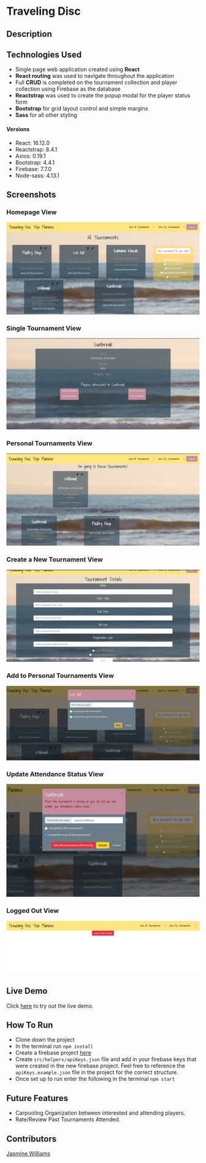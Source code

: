 # Traveling Disc

## Description

## Technologies Used

- Single page web application created using **React**
- **React routing** was used to navigate throughout the application
- Full **CRUD** is completed on the tournament collection and player collection using Firebase as the database
- **Reactstrap** was used to create the popup modal for the player status form
- **Bootstrap** for grid layout control and simple margins
- **Sass** for all other styling

#### Versions

- React: 16.12.0
- Reactstrap: 8.4.1
- Axios: 0.19.1
- Bootstrap: 4.4.1
- Firebase: 7.7.0
- Node-sass: 4.13.1

## Screenshots

### Homepage View

![Main View](https://raw.githubusercontent.com/williaj615/traveling-disc/master/screenshots/mainview.png)

### Single Tournament View

![Single Tournament View](screenshots/singletourney.png)

### Personal Tournaments View

![Personal View](https://raw.githubusercontent.com/williaj615/traveling-disc/master/screenshots/mytourneys.png)

### Create a New Tournament View

![New Tournament View](https://raw.githubusercontent.com/williaj615/traveling-disc/master/screenshots/newtourney.png)

### Add to Personal Tournaments View

![Add to Personal View](https://raw.githubusercontent.com/williaj615/traveling-disc/master/screenshots/addtourney.png)

### Update Attendance Status View

![Update Status View](https://raw.githubusercontent.com/williaj615/traveling-disc/master/screenshots/updatestatus.png)

### Logged Out View

![Logged Out View](https://github.com/williaj615/traveling-disc/blob/master/screenshots/loggedout.png)

## Live Demo

Click [here](https://traveling-disc.web.app/) to try out the live demo.

## How To Run

- Clone down the project
- In the terminal run `npm install`
- Create a firebase project [here](https://console.firebase.google.com/)
- Create `src/helpers/apiKeys.json` file and add in your firebase keys that were created in the new firebase project. Feel free to reference the `apiKeys.example.json` file in the project for the correct structure.
- Once set up to run enter the following in the terminal `npm start`

## Future Features

- Carpooling Organization between interested and attending players.
- Rate/Review Past Tournaments Attended.

## Contributors

[Jasmine Williams](https://github.com/williaj615)
